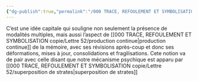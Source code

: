 ```yaml
---
{"dg-publish":true,"permalink":"/000 TRACE, REFOULEMENT ET SYMBOLISATION copie/Lettre 52/la mémoire  présente plusieurs fois/","created":"2024-07-20T09:20:46.156-04:00","updated":"2025-08-21T15:26:58.038-04:00"}
---
```



C’est une idée capitale qui souligne non seulement la présence de modalités multiples, mais aussi l’aspect de [[000 TRACE, REFOULEMENT ET SYMBOLISATION copie/Lettre 52/production continue\|production continue]] de la mémoire, avec ses révisions après-coup et donc ses déformations, mises à jour, consolidations et fragilisations. Cete notion va de pair avec celle disant que notre mécanisme psychique est apparu par [[000 TRACE, REFOULEMENT ET SYMBOLISATION copie/Lettre 52/superposition de strates\|superposition de strates]]